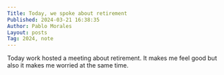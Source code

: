 ```yaml
---
Title: Today, we spoke about retirement
Published: 2024-03-21 16:38:35
Author: Pablo Morales
Layout: posts
Tag: 2024, note
---
```

Today work hosted a meeting about retirement. It makes me feel good but also it makes me worried at the same time.